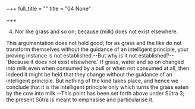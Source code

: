 +++
full_title = ""
title = "04 None"

+++


4. Nor like grass and so on; because (milk) does not exist elsewhere.

This argumentation does not hold good; for as grass and the like do not transform themselves without the guidance of an intelligent principle, your proving instance is not established.--But why is it not established?--'Because it does not exist elsewhere.' If grass, water and so on changed into milk even when consumed by a bull or when not consumed at all, then indeed it might be held that they change without the guidance of an intelligent principle. But nothing of the kind takes place, and hence we conclude that it is the intelligent principle only which turns the grass eaten by the cow into milk.--This point has been set forth above under Sūtra 3; the present Sūtra is meant to emphasise and particularise it.

